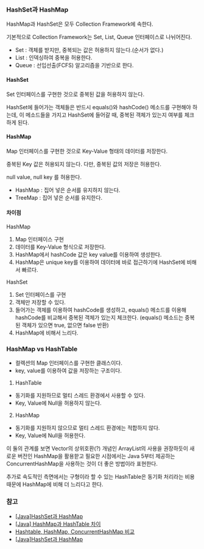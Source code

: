 ### HashSet과 HashMap

HashMap과 HashSet은 모두 Collection Framework에 속한다. 

기본적으로 Collection Framework는 Set, List, Queue 인터페이스로 나뉘어진다.

- Set : 객체를 받지만, 중복되는 값은 허용하지 않는다.(순서가 없다.)
- List : 인덱싱하여 중복을 허용한다.
- Queue : 선입선출(FCFS) 알고리즘을 기반으로 한다.



#### HashSet

Set 인터페이스를 구현한 것으로 중복된 값을 허용하지 않는다.

HashSet에 들어가는 객체들은 반드시 equals()와 hashCode() 메소드를 구현해야 하는데, 이 메소드들을 가지고 HashSet에 들어갈 때, 중복된 객체가 있는지 여부를 체크하게 된다. 



#### HashMap

Map 인터페이스를 구현한 것으로 Key-Value 형태의 데이터를 저장한다. 

중복된 Key 값은 허용되지 않는다. 다만, 중복된 값의 저장은 허용한다.

null value, null key 를 허용한다.

- HashMap : 집어 넣은 순서를 유지하지 않는다.
- TreeMap : 집어 넣은 순서를 유지한다.



#### 차이점

HashMap

1. Map 인터페이스 구현
2. 데이터를 Key-Value 형식으로 저장한다.
3. HashMap에서 hashCode 값은 key value를 이용하여 생성한다.
4. HashMap은 unique key를 이용하여 데이터에 바로 접근하기에 HashSet에 비해서 빠르다.



HashSet

1. Set 인터페이스를 구현
2. 객체만 저장할 수 있다.
3. 들어가는 객체를 이용하여 hashCode를 생성하고, equals() 메소드를 이용해 hashCode를 비교해서 중복된 객체가 있는지 체크한다. (equals() 메소드는 중복된 객체가 있으면 true, 없으면 false 반환)
4. HashMap에 비해서 느리다.



### HashMap vs HashTable

- 컬렉션의 Map 인터페이스를 구현한 클래스이다.
- key, value를 이용하여 값을 저장하는 구조이다.



1) HashTable

- 동기화를 지원하므로 멀티 스레드 환경에서 사용할 수 있다.
- Key, Value에 Null을 허용하지 않는다.



2) HashMap

- 동기화를 지원하지 않으므로 멀티 스레드 환경에는 적합하지 않다.
- Key, Value에 Null을 허용한다. 



이 둘의 관계를 보면 Vector의 상위호환(?) 개념인 ArrayList의 사용을 권장하듯이 새로운 버전인 HashMap을 활용핟고 필요한 시점에서는 Java 5부터 제공하는 ConcurrentHashMap을 사용하는 것이 더 좋은 방법이라 표현한다.

추가로 속도적인 측면에서는 구형이라 할 수 있는 HashTable은 동기화 처리라는 비용 때문에 HashMap에 비해 더 느리다고 한다. 



### 참고

- [[Java]HashSet과 HashMap]([https://postitforhooney.tistory.com/entry/JavaHashSet%EA%B3%BC-HashMap](https://postitforhooney.tistory.com/entry/JavaHashSet과-HashMap))
- [[Java] HashMap과 HashTable 차이](https://odol87.tistory.com/3)
- [Hashtable, HashMap, ConcurrentHashMap 비교](https://jdm.kr/blog/197)
- [[Java]HashSet과 HashMap](https://postitforhooney.tistory.com/entry/JavaHashSet과-HashMap)

